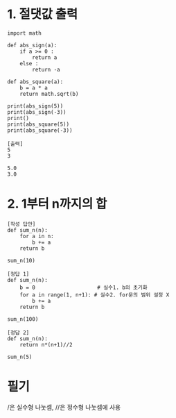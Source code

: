 # 1. 절댓값 출력  
~~~
import math

def abs_sign(a):
    if a >= 0 :
        return a
    else :
        return -a
    
def abs_square(a):
    b = a * a
    return math.sqrt(b)

print(abs_sign(5))
print(abs_sign(-3))
print()
print(abs_square(5))
print(abs_square(-3))
~~~
~~~
[출력]
5
3

5.0
3.0
~~~  
# 2. 1부터 n까지의 합  
~~~
[작성 답안]
def sum_n(n):
    for a in n:
        b += a
    return b

sum_n(10)
~~~
~~~
[정답 1]
def sum_n(n):
    b = 0                    # 실수1. b의 초기화
    for a in range(1, n+1): # 실수2. for문의 범위 설정 X
        b += a
    return b

sum_n(100)

[정답 2]
def sum_n(n):
    return n*(n+1)//2

sum_n(5)
~~~  

# 필기  
/은 실수형 나눗셈, //은 정수형 나눗셈에 사용  
